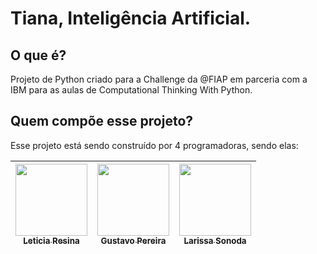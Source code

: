 # Tiana, Inteligência Artificial.
## O que é?
Projeto de Python criado para a Challenge da @FIAP em parceria com a IBM para as aulas de Computational Thinking With Python.

## Quem compõe esse projeto?

Esse projeto está sendo construído por 4 programadoras, sendo elas:

| [<img src="https://avatars.githubusercontent.com/u/80417466?v=4" width=115><br><sub>Leticia Resina</sub>](https://github.com/letyresina) | [<img src="https://avatars.githubusercontent.com/u/82532010?v=4" width=115><br><sub>Gustavo Pereira</sub>](https://github.com/PereiraGus) | [<img src="https://avatars.githubusercontent.com/u/82535458?v=4" width=115><br><sub>Larissa Sonoda</sub>](https://github.com/LarissaSonoda) |
| :---: | :---: | :---: 
